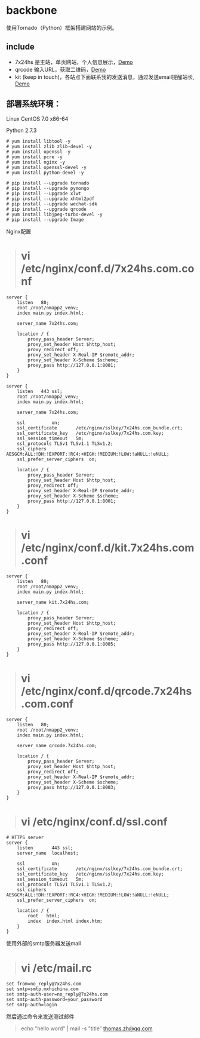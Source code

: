 # backbone
使用Tornado（Python）框架搭建网站的示例。


## include
* 7x24hs 是主站，单页网站，个人信息展示，[Demo](http://www.7x24hs.com)
* qrcode 输入URL，获取二维码，[Demo](http://qrcode.7x24hs.com)
* kit (keep in touch)，各站点下面联系我的发送消息，通过发送email提醒站长, [Demo](http://kit.7x24hs.com)


## 部署系统环境：
Linux CentOS 7.0 x86-64

Python 2.7.3

    # yum install libtool -y
    # yum install zlib zlib-devel -y
    # yum install openssl -y
    # yum install pcre -y
    # yum install nginx -y
    # yum install openssl-devel -y
    # yum install python-devel -y

    # pip install --upgrade tornado
    # pip install --upgrade pymongo
    # pip install --upgrade xlwt
    # pip install --upgrade xhtml2pdf
    # pip install --upgrade wechat-sdk
    # pip install --upgrade qrcode
    # yum install libjpeg-turbo-devel -y
    # pip install --upgrade Image

Nginx配置
>    # vi /etc/nginx/conf.d/7x24hs.com.conf 

    server {
        listen   80;
        root /root/nmapp2_venv;
        index main.py index.html;

        server_name 7x24hs.com;

        location / {
            proxy_pass_header Server;
            proxy_set_header Host $http_host;
            proxy_redirect off;
            proxy_set_header X-Real-IP $remote_addr;
            proxy_set_header X-Scheme $scheme;
            proxy_pass http://127.0.0.1:8001;
        }
    }
    
    server {
        listen   443 ssl;
        root /root/nmapp2_venv;
        index main.py index.html;

        server_name 7x24hs.com;

        ssl          on;
        ssl_certificate       /etc/nginx/sslkey/7x24hs.com_bundle.crt;
        ssl_certificate_key   /etc/nginx/sslkey/7x24hs.com.key;
        ssl_session_timeout   5m;
        ssl_protocols TLSv1 TLSv1.1 TLSv1.2;
        ssl_ciphers AESGCM:ALL:!DH:!EXPORT:!RC4:+HIGH:!MEDIUM:!LOW:!aNULL:!eNULL;
        ssl_prefer_server_ciphers  on;

        location / {
            proxy_pass_header Server;
            proxy_set_header Host $http_host;
            proxy_redirect off;
            proxy_set_header X-Real-IP $remote_addr;
            proxy_set_header X-Scheme $scheme;
            proxy_pass http://127.0.0.1:8001;
        }
    }

>    # vi /etc/nginx/conf.d/kit.7x24hs.com.conf

    server {
        listen   80;
        root /root/nmapp2_venv;
        index main.py index.html;

        server_name kit.7x24hs.com;

        location / {
            proxy_pass_header Server;
            proxy_set_header Host $http_host;
            proxy_redirect off;
            proxy_set_header X-Real-IP $remote_addr;
            proxy_set_header X-Scheme $scheme;
            proxy_pass http://127.0.0.1:8005;
        }
    }

>    # vi /etc/nginx/conf.d/qrcode.7x24hs.com.conf 

    server {
        listen   80;
        root /root/nmapp2_venv;
        index main.py index.html;

        server_name qrcode.7x24hs.com;

        location / {
            proxy_pass_header Server;
            proxy_set_header Host $http_host;
            proxy_redirect off;
            proxy_set_header X-Real-IP $remote_addr;
            proxy_set_header X-Scheme $scheme;
            proxy_pass http://127.0.0.1:8003;
        }
    }

>    # vi /etc/nginx/conf.d/ssl.conf

    # HTTPS server
    server {
        listen       443 ssl;
        server_name  localhost;

        ssl          on;
        ssl_certificate       /etc/nginx/sslkey/7x24hs.com_bundle.crt;
        ssl_certificate_key   /etc/nginx/sslkey/7x24hs.com.key;
        ssl_session_timeout   5m;
        ssl_protocols TLSv1 TLSv1.1 TLSv1.2;
        ssl_ciphers AESGCM:ALL:!DH:!EXPORT:!RC4:+HIGH:!MEDIUM:!LOW:!aNULL:!eNULL;
        ssl_prefer_server_ciphers  on;

        location / {
            root   html;
            index  index.html index.htm;
        }
    }

使用外部的smtp服务器发送mail
>    # vi /etc/mail.rc  

    set from=no_reply@7x24hs.com
    set smtp=smtp.mxhichina.com
    set smtp-auth-user=no_reply@7x24hs.com
    set smtp-auth-password=your_password
    set smtp-auth=login

然后通过命令来发送测试邮件
> echo "hello word" | mail -s "title” thomas.zh@qq.com  
